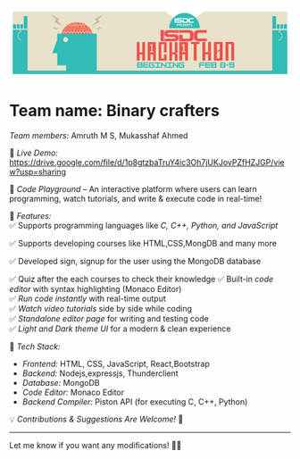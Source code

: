 <img src="ISDC Hackathon.png" />

# Team name: Binary crafters 
*Team members:* Amruth M S, Mukasshaf Ahmed

📌 *Live Demo:* https://drive.google.com/file/d/1p8gtzbaTruY4ic3Oh7jUKJovPZfHZJGP/view?usp=sharing

  

🚀 *Code Playground* – An interactive platform where users can learn programming, watch tutorials, and write & execute code in real-time!  

🔹 *Features:*  
✅ Supports programming languages like *C, C++, Python, and JavaScript*  

✅ Supports developing courses like HTML,CSS,MongDB and many more

✅ Developed sign, signup for the user using the MongoDB database

✅ Quiz after the each courses to check their knowledge
✅ Built-in *code editor* with syntax highlighting (Monaco Editor)  
✅ *Run code instantly* with real-time output  
✅ *Watch video tutorials* side by side while coding  
✅ *Standalone editor page* for writing and testing code  
✅ *Light and Dark theme UI* for a modern & clean experience   

🔹 *Tech Stack:*  
- *Frontend:* HTML, CSS, JavaScript, React,Bootstrap
- *Backend:* Nodejs,expressjs, Thunderclient
- *Database:* MongoDB
- *Code Editor:* Monaco Editor  
- *Backend Compiler:* Piston API (for executing C, C++, Python)  

💡 *Contributions & Suggestions Are Welcome!* 🚀  

  
 

---

Let me know if you want any modifications! 🚀🔥
